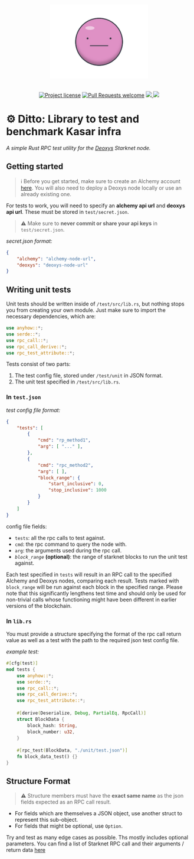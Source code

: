 <!-- markdownlint-disable -->
<div align="center">
<img src="https://github.com/KasarLabs/brand/blob/main/projects/ditto/logo.png?raw=true" height="200">
</div>
<div align="center">
<br />
<!-- markdownlint-restore -->

[![Project license](https://img.shields.io/github/license/kasarLabs/ditto.svg?style=flat-square)](LICENSE)
[![Pull Requests welcome](https://img.shields.io/badge/PRs-welcome-ff69b4.svg?style=flat-square)](https://github.com/kasarLabs/ditto/issues?q=is%3Aissue+is%3Aopen+label%3A%22help+wanted%22)
<a href="https://twitter.com/KasarLabs">
<img src="https://img.shields.io/twitter/follow/KasarLabs?style=social"/> </a>
<a href="https://github.com/kasarlabs/ditto">
<img src="https://img.shields.io/github/stars/kasarlabs/ditto?style=social"/>
</a>

</div>

# ⚙️ Ditto: Library to test and benchmark Kasar infra

_A simple Rust RPC test utility for the [Deoxys](https://github.com/KasarLabs/deoxys) Starknet node._

## Getting started

> ℹ️ Before you get started, make sure to create an Alchemy account [here](https://www.alchemy.com/starknet). You will also need to deploy a Deoxys node locally or use an already existing one.

For tests to work, you will need to specify an **alchemy api url** and **deoxys api url**. These must be stored in `test/secret.json`.

> ⚠️ Make sure to **never commit or share your api keys** in `test/secret.json`.

*secret.json format:*
```json
{
    "alchemy": "alchemy-node-url",
    "deoxys": "deoxys-node-url"
}
```

## Writing unit tests

Unit tests should be written inside of `/test/src/lib.rs`, but nothing stops you from creating your own module. Just make sure to import the necessary dependencies, which are:

```rust
use anyhow::*;
use serde::*;
use rpc_call::*;
use rpc_call_derive::*;
use rpc_test_attribute::*;
```

Tests consist of two parts:
1. The test config file, stored under `/test/unit` in JSON format.
2. The unit test specified in `/test/src/lib.rs`.

### In `test.json`

*test config file format:*
```json
{
    "tests": [
        {
            "cmd": "rp_method1",
            "arg": [ "..." ],
        },
        {
            "cmd": "rpc_method2",
            "arg": [ ],
            "block_range": {
                "start_inclusive": 0,
                "stop_inclusive": 1000
            }
        }
    ]
}
```

config file fields:
- `tests`: all the rpc calls to test against.
- `cmd`: the rpc command to query the node with.
- `arg`: the arguments used during the rpc call.
- *`block_range`* **(optional)**: the range of starknet blocks to run the unit test against.

Each test specified in `tests` will result in an RPC call to the specified Alchemy and Deoxys nodes, comparing each result. Tests marked with `block_range` will be run against each block in the specified range. Please note that this significantly lengthens test time and should only be used for non-trivial calls whose functioning might have been different in earlier versions of the blockchain.

### In `lib.rs`

You must provide a structure specifying the format of the rpc call return value as well as a test with the path to the required json test config file.

*example test:*
```rust
#[cfg(test)]
mod tests {
    use anyhow::*;
    use serde::*;
    use rpc_call::*;
    use rpc_call_derive::*;
    use rpc_test_attribute::*;

    #[derive(Deserialize, Debug, PartialEq, RpcCall)]
    struct BlockData {
        block_hash: String,
        block_number: u32,
    }

    #[rpc_test(BlockData, "./unit/test.json")]
    fn block_data_test() {}
}
```

## Structure Format

> ⚠️ Structure members must have the **exact same name** as the json fields expected as an RPC call result.

- For fields which are themselves a JSON object, use another struct to represent this sub-object.
- For fields that might be optional, use `Option`.

Try and test as many edge cases as possible. Ths mostly includes optional parameters. You can find a list
of Starknet RPC call and their arguments / return data [here](https://playground.open-rpc.org/?uiSchema%5BappBar%5D%5Bui:splitView%5D=false&schemaUrl=https://raw.githubusercontent.com/starkware-libs/starknet-specs/master/api/starknet_api_openrpc.json&uiSchema%5BappBar%5D%5Bui:input%5D=false&uiSchema%5BappBar%5D%5Bui:darkMode%5D=true&uiSchema%5BappBar%5D%5Bui:examplesDropdown%5D=false)